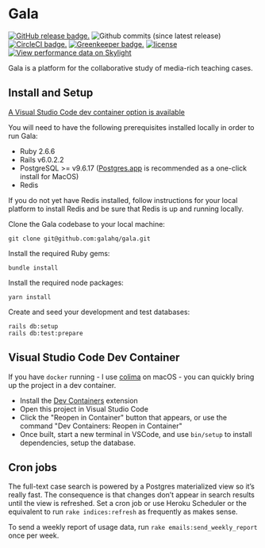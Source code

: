 # Gala

[![GitHub release badge.](https://img.shields.io/github/release/galahq/gala.svg)](https://github.com/galahq/gala/releases)
![Github commits (since latest release)](https://img.shields.io/github/commits-since/galahq/gala/latest.svg)
[![CircleCI badge.](https://img.shields.io/circleci/project/github/galahq/gala.svg)](https://circleci.com/gh/galahq/gala)
[![Greenkeeper badge.](https://badges.greenkeeper.io/galahq/gala.svg)](https://greenkeeper.io/)
[![license](https://img.shields.io/github/license/galahq/gala.svg)](https://github.com/galahq/gala/blob/master/LICENSE)
[![View performance data on Skylight](https://badges.skylight.io/status/6Lds8pYSmCCl.svg?token=iomUc36sW5dvvuE2S9OWuezy1Svv-0WsgxAAVzY1PTA)](https://www.skylight.io/app/applications/6Lds8pYSmCCl)

Gala is a platform for the collaborative study of media-rich teaching cases.

## Install and Setup

[A Visual Studio Code dev container option is available](#visual-studio-code-dev-container)

You will need to have the following prerequisites installed locally in order to run Gala:

 - Ruby 2.6.6
 - Rails v6.0.2.2
 - PostgreSQL >= v9.6.17 ([Postgres.app](https://postgresapp.com/) is recommended as a one-click install for MacOS)
 - Redis

If you do not yet have Redis installed, follow instructions for your local platform to install Redis and be sure that Redis is up and running locally.

Clone the Gala codebase to your local machine:

    git clone git@github.com:galahq/gala.git

Install the required Ruby gems:

    bundle install

Install the required node packages:

    yarn install

Create and seed your development and test databases:

    rails db:setup
    rails db:test:prepare

## Visual Studio Code Dev Container

If you have `docker` running - I use [colima](https://github.com/abiosoft/colima) on macOS - you can quickly bring up the project in a dev container.

  - Install the [Dev Containers](https://marketplace.visualstudio.com/items?itemName=ms-vscode-remote.remote-containers) extension
  - Open this project in Visual Studio Code
  - Click the "Reopen in Container" button that appears, or use the command "Dev Containers: Reopen in Container"
  - Once built, start a new terminal in VSCode, and use `bin/setup` to install dependencies, setup the database.


## Cron jobs

The full-text case search is powered by a Postgres materialized view so it’s
really fast. The consequence is that changes don’t appear in search results
until the view is refreshed. Set a cron job or use Heroku Scheduler or the
equivalent to run `rake indices:refresh` as frequently as makes sense.

To send a weekly report of usage data, run `rake emails:send_weekly_report` once
per week.
